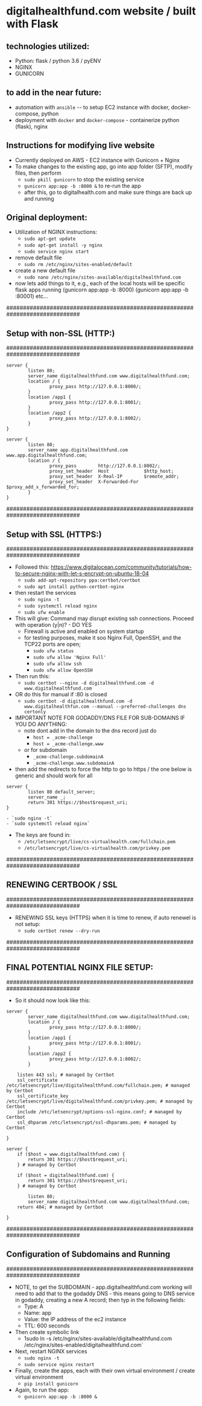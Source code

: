 # digitalhealthfund.com website / built with Flask 

## technologies utilized: 
- Python: flask / python 3.6 / pyENV 
- NGINX 
- GUNICORN 

## to add in the near future: 
- automation with `ansible` -- to setup EC2 instance with docker, docker-compose, python 
- deployment with `docker` and `docker-compose` - containerize python (flask), nginx


## Instructions for modifying live website 
- Currently deployed on AWS - EC2 instance with Gunicorn + Nginx 
- To make changes to the existing app, go into app folder (SFTP), modify files, then perform 
	- `sudo pkill gunicorn` to stop the existing service 
	- `gunicorn app:app -b :8000 &` to re-run the app 
	- after this, go to digitalhealth.com and make sure things are back up and running 

## Original deployment: 
- Utilization of NGINX instructions:
	- `sudo apt-get update`
	- `sudo apt-get install -y nginx`
	- `sudo service nginx start`
- remove default file 
	- `sudo rm /etc/nginx/sites-enabled/default`
- create a new default file 
	- `sudo nano /etc/nginx/sites-available/digitalhealthfund.com`
- now lets add things to it, e.g., each of the local hosts will be specific flask apps running (gunicorn app:app -b :8000) (gunicorn app:app -b :80001) etc...

##############################################################################
## Setup with non-SSL (HTTP:)
##############################################################################


```
server {
        listen 80;
        server_name digitalhealthfund.com www.digitalhealthfund.com;
        location / {
                proxy_pass http://127.0.0.1:8000/;
        }
        location /app1 {
                proxy_pass http://127.0.0.1:8001/;
        }
        location /app2 {
                proxy_pass http://127.0.0.1:8002/;
        }
}
```

```
server {
        listen 80;
        server_name app.digitalhealthfund.com www.app.digitalhealthfund.com;
        location / {
                proxy_pass        http://127.0.0.1:8002/;
                proxy_set_header  Host             $http_host;
                proxy_set_header  X-Real-IP        $remote_addr;
                proxy_set_header  X-Forwarded-For  $proxy_add_x_forwarded_for;
        }
}
```


##############################################################################
## Setup with SSL (HTTPS:)
##############################################################################

- Followed this: https://www.digitalocean.com/community/tutorials/how-to-secure-nginx-with-let-s-encrypt-on-ubuntu-18-04
	- `sudo add-apt-repository ppa:certbot/certbot`
	- `sudo apt install python-certbot-nginx`
- then restart the services 
	- `sudo nginx -t`
	- `sudo systemctl reload nginx`
	- `sudo ufw enable`
- This will give: Command may disrupt existing ssh connections. Proceed with operation (y|n)? - DO YES 
	- Firewall is active and enabled on system startup
	- for testing purposes, make it soo Nginx Full, OpenSSH, and the TCP22 ports are open; 
		- `sudo ufw status`
		- `sudo ufw allow 'Nginx Full'`
		- `sudo ufw allow ssh`
		- `sudo ufw allow OpenSSH`
- Then run this: 
	- `sudo certbot --nginx -d digitalhealthfund.com -d www.digitalhealthfund.com` 
- OR do this for manual if :80 is closed 
	- `sudo certbot -d digitalhealthfund.com -d www.digitalhealthfun.com --manual --preferred-challenges dns certonly`
- IMPORTANT NOTE FOR GODADDY/DNS FILE FOR SUB-DOMAINS IF YOU DO ANYTHING:  
	- note dont add in the domain to the dns record just do 
		- `host = _acme-challenge`
		- `host = _acme-challenge.www`
	- or for subdomain
		- `_acme-challenge.subdomainA`
		- `_acme-challenge.www.subdomainA`
- then add the redirects to force the http to go to https / the one below is generic and should work for all 
```
server {
        listen 80 default_server;
        server_name _;
        return 301 https://$host$request_uri;
}
```
	- `sudo nginx -t`
	- `sudo systemctl reload nginx`

- The keys are found in: 
	- `/etc/letsencrypt/live/cs-virtualhealth.com/fullchain.pem`
	- `/etc/letsencrypt/live/cs-virtualhealth.com/privkey.pem`



##############################################################################
## RENEWING CERTBOOK / SSL 
##############################################################################
- RENEWING SSL keys (HTTPS) when it is time to renew, if auto renewel is not setup: 
	- `sudo certbot renew --dry-run`




##############################################################################
## FINAL POTENTIAL NGINX FILE SETUP: 
##############################################################################

- So it should now look like this: 
```
server {
        server_name digitalhealthfund.com www.digitalhealthfund.com;
        location / {
                proxy_pass http://127.0.0.1:8000/;
        }
        location /app1 {
                proxy_pass http://127.0.0.1:8001/;
        }
        location /app2 {
                proxy_pass http://127.0.0.1:8002/;
        }

    listen 443 ssl; # managed by Certbot
    ssl_certificate /etc/letsencrypt/live/digitalhealthfund.com/fullchain.pem; # managed by Certbot
    ssl_certificate_key /etc/letsencrypt/live/digitalhealthfund.com/privkey.pem; # managed by Certbot
    include /etc/letsencrypt/options-ssl-nginx.conf; # managed by Certbot
    ssl_dhparam /etc/letsencrypt/ssl-dhparams.pem; # managed by Certbot

}
```

```
server {
    if ($host = www.digitalhealthfund.com) {
        return 301 https://$host$request_uri;
    } # managed by Certbot

    if ($host = digitalhealthfund.com) {
        return 301 https://$host$request_uri;
    } # managed by Certbot

        listen 80;
        server_name digitalhealthfund.com www.digitalhealthfund.com;
    return 404; # managed by Certbot

}
```


##############################################################################
## Configuration of Subdomains and Running
##############################################################################

- NOTE, to get the SUBDOMAIN - app.digitalhealthfund.com working  will need to add that to the godaddy DNS - this means going to DNS service in godaddy, creating a new A record; then typ in the following fields: 
	- Type: A 
	- Name: app 
	- Value: the IP address of the ec2 instance 
	- TTL: 600 seconds 
- Then create symbolic link 
	- 1sudo ln -s /etc/nginx/sites-available/digitalhealthfund.com /etc/nginx/sites-enabled/digitalhealthfund.com`
- Next, restart NGINX services  
	- `sudo nginx -t`
	- `sudo service nginx restart`
- Finally, create the apps, each with their own virtual environment / create virtual environment
	- `pip install gunicorn`
- Again, to run the app:
	- `gunicorn app:app -b :8000 &`




